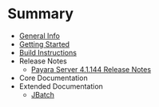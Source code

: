 # Summary

* [General Info](general-info/general-info.md)
* [Getting Started](getting-started/getting-started.md)
* [Build Instructions](build-instructions/build-instructions.md)
* Release Notes
    * [Payara Server 4.1.144 Release Notes](release-notes/release-notes-144.md)
* Core Documentation
* Extended Documentation
    * [JBatch](documentation/extended-documentation/jbatch.md)
